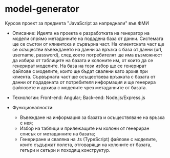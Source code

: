 # model-generator

Курсов проект за предмета "JavaScript за напреднали" във ФМИ

 - Описание: 
  Идеята на проекта е разработката на генератор на модели спрямо метаданните на подадена база от данни. Системата ще се състои от клиентска и сървърна част. 
  На клиентската част ще се осъществи въвеждането на данни за връзка с база от данни (url, username, password), след което потребителят ще има възможност да избира от таблиците на базата и колоните им, от които да се генерират моделите. На база на този избор ще се генерират файлове с моделите, които ще бъдат свалени като архив при клиента.
  Сървърната част ще осъществева връзката с базата от данни от подадената от потребителя информация и ще генерира файловете и архива с моделите чрез метаданните от базата.
  
  - Технологии:
  Front-end: Angular;
  Back-end: Node.js/Express.js
  
  - Функционалности:
    - Въвеждане на информация за базата и осъществяване на връзка с нея;
    - Избор на таблици и прилежащите им колони от генериран списък от метаданните на базата;
    - Генериране и сваляна на .ts (TypeScript) файлове с моделите, които съдържат полета, отговарящи на колоните от базата, гетъри и сетъри и походящ конструктур.
